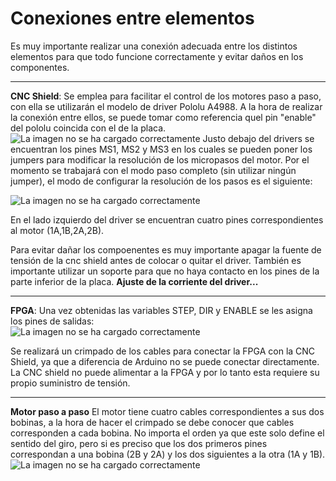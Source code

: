 # Conexiones entre elementos
Es muy importante realizar una conexión adecuada entre los distintos elementos para que todo funcione correctamente y evitar daños en los componentes.

---
 **CNC Shield**:
Se emplea para facilitar el control de los motores paso a paso, con ella se utilizarán el modelo de driver Pololu A4988.
A la hora de realizar la conexión entre ellos, se puede tomar como referencia quel pin "enable" del pololu coincida con el de la placa.
![La imagen no se ha cargado correctamente](https://github.com/sanchezco/proyecto_scanner3D/blob/master/Imgs/CNC%20Shield.PNG "CNC Shield y Pololu")
Justo debajo del drivers se encuentran los pines MS1, MS2 y MS3 en los cuales se pueden poner los jumpers para modificar la resolución de los micropasos del motor. Por el momento se trabajará con el modo paso completo (sin utilizar ningún jumper), el modo de configurar la resolución de los pasos es el siguiente:

![La imagen no se ha cargado correctamente](https://github.com/sanchezco/proyecto_scanner3D/blob/master/Imgs/A4988%20Stepper%20Motor%20Driver%20Carrier.png)

En el lado izquierdo del driver se encuentran cuatro pines correspondientes al motor (1A,1B,2A,2B).

Para evitar dañar los compoenentes es muy importante apagar la fuente de tensión de la cnc shield antes de colocar o quitar el driver.
También es importante utilizar un soporte para que no haya contacto en los pines de la parte inferior de la placa.
**Ajuste de la corriente del driver...**

---
 **FPGA**:
Una vez obtenidas las variables STEP, DIR y ENABLE se les asigna los pines de salidas:   
![La imagen no se ha cargado correctamente](https://github.com/sanchezco/proyecto_scanner3D/blob/master/Imgs/FPGA_pinOut.png "FPGA pin outs")

Se realizará un crimpado de los cables para conectar la FPGA con la CNC Shield, ya que a diferencia de Arduino no se puede conectar directamente. 
La CNC shield no puede alimentar a la FPGA y por lo tanto esta requiere su propio suministro de tensión. 

---
**Motor paso a paso**
El motor tiene cuatro cables correspondientes a sus dos bobinas, a la hora de hacer el crimpado se debe conocer que cables corresponden a cada bobina.
No importa el orden ya que este solo define el sentido del giro, pero si es preciso que los dos primeros pines correspondan a una bobina (2B y 2A) y los dos siguientes a la otra (1A y 1B).
![La imagen no se ha cargado correctamente](https://github.com/sanchezco/proyecto_scanner3D/blob/master/Imgs/pololu_A4988.png "pololu")
